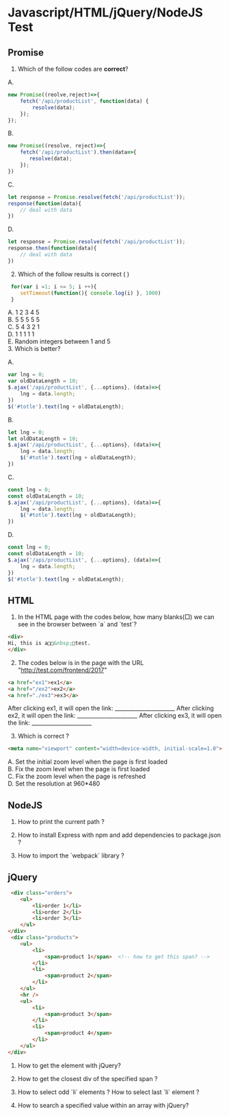 # Javascript/HTML/jQuery/NodeJS Test
## Promise
1. Which of the follow codes are **correct**?

A. 
```javascript
new Promise((reolve,reject)=>{
    fetch('/api/productList', function(data) {
        resolve(data);
    });
});
```
B.
```javascript
new Promise((resolve, reject)=>{
    fetch('/api/productList').then(data=>{
       resolve(data); 
    });
})
```
C.
```javascript
let response = Promise.resolve(fetch('/api/productList'));
response(function(data){
    // deal with data
})
```
D.
```javascript
let response = Promise.resolve(fetch('/api/productList'));
response.then(function(data){
    // deal with data
})
```
2. Which of the follow results is correct (  )
```javascript
 for(var i =1; i <= 5; i ++){
 	setTimeout(function(){ console.log(i) }, 1000)
 }
 ```
 A. 1 2 3 4 5  
 B. 5 5 5 5 5  
 C. 5 4 3 2 1  
 D. 1 1 1 1 1  
 E. Random integers between 1 and 5  
3. Which is better?

A.
```javascript
var lng = 0;
var oldDataLength = 10;
$.ajax('/api/productList', {...options}, (data)=>{
    lng = data.length;
})
$('#totle').text(lng + oldDataLength);
```
B.
```javascript
let lng = 0;
let oldDataLength = 10;
$.ajax('/api/productList', {...options}, (data)=>{
    lng = data.length;
    $('#totle').text(lng + oldDataLength);
})
```
C.
```javascript
const lng = 0;
const oldDataLength = 10;
$.ajax('/api/productList', {...options}, (data)=>{
    lng = data.length;
    $('#totle').text(lng + oldDataLength);
})
```
D.
```javascript
const lng = 0;
const oldDataLength = 10;
$.ajax('/api/productList', {...options}, (data)=>{
    lng = data.length;
})
$('#totle').text(lng + oldDataLength);
```
## HTML
1. In the HTML page with the codes below, how many blanks(□) we can see in the browser between \`a\` and \`test\`?
```HTML
<div>
Hi, this is a□□&nbsp;□test.
</div>
```
2. The codes below is in the page with the URL "http://test.com/frontend/2017"  
```HTML
<a href="ex1">ex1</a>
<a href="/ex2">ex2</a>
<a href="./ex3">ex3</a>
```
After clicking ex1, it will open the link: ______________________
After clicking ex2, it will open the link: ______________________
After clicking ex3, it will open the link: ______________________

3. Which is correct ?
```HTML
<meta name="viewport" content="width=device-width, initial-scale=1.0">
```
A. Set the initial zoom level when the page is first loaded  
B. Fix the zoom level when the page is first loaded  
C. Fix the zoom level when the page is refreshed  
D. Set the resolution at 960*480

## NodeJS
1. How to print the current path ?

2. How to install Express with npm and add dependencies to package.json ?

3. How to import the  \`webpack\` library ?

## jQuery
```HTML
 <div class="orders">
    <ul>
        <li>order 1</li>
        <li>order 2</li>
        <li>order 3</li>
    </ul>
</div>
 <div class="products">
    <ul>
        <li>
            <span>product 1</span>  <!-- how to get this span? -->
        </li>
        <li>
            <span>product 2</span>
        </li>
    </ul>
    <hr />
    <ul>
        <li>
            <span>product 3</span>
        </li>
        <li>
            <span>product 4</span>
        </li>
    </ul>
</div>
 ```
1. How to get the element with jQuery?

2. How to get the closest div of the specified span ?

3. How to select odd \`li\` elements ? How to select last \`li\` element ?

5. How to search a specified value within an array with jQuery?
